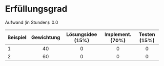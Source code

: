 # Erfüllungsgrad

Aufwand (in Stunden): 0.0

| Beispiel  | Gewichtung  | Lösungsidee (15%) | Implement. (70%) | Testen (15%)    |
| --------- | :---------: | :---------------: | :--------------: | :-------------: |
| 1         | 40          | 0                 | 0                | 0               |
| 2         | 60          | 0                 | 0                | 0               |
